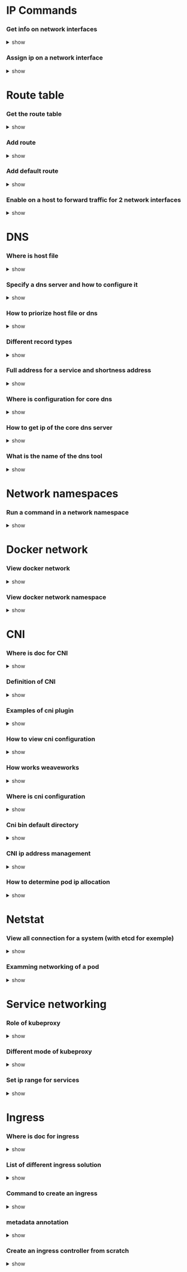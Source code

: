 # IP Commands

### Get info on network interfaces

<details>
<summary>show</summary>
<p>

`ip link`

`ip addr`

</p>
</details>

### Assign ip on a network interface

<details>
<summary>show</summary>
<p>

`ip addr add 192.168.1.10/24 dev eth0`

</p>
</details>


# Route table

### Get the route table

<details>
<summary>show</summary>
<p>

`route`

</p>
</details>

### Add route

<details>
<summary>show</summary>
<p>

`ip route add 192.168.2.0/24 via 192.168.1.1`

</p>
</details>

### Add default route

<details>
<summary>show</summary>
<p>

`ip route add default via 192.168.2.1`

</p>
</details>

### Enable on a host to forward traffic for 2 network interfaces

<details>
<summary>show</summary>
<p>

`echo 1 > /proc/sys/net/ipv4/ip_forward`

</p>
</details>


# DNS 

### Where is host file

<details>
<summary>show</summary>
<p>

`/etc/hosts`

</p>
</details>

### Specify a dns server and how to configure it

<details>
<summary>show</summary>
<p>

```
/etc/resolv.conf
nameserver 192.168.1.10
search           mycompany.com
```

where 

- nameserver  : Specify a dns
- search : to shortness a dns entry (ping myserver instead myserver.company.com)

</p>
</details>

### How to priorize host file or dns

<details>
<summary>show</summary>
<p>

`/etc/nsswtich.config`


</p>
</details>

### Different record types

<details>
<summary>show</summary>
<p>

- A : map to IPV6 address
- AAAA: map to a IPV7 address
- CNAME : map to dns entry

</p>
</details>

### Full address for a service and shortness address

<details>
<summary>show</summary>
<p>

K8s create a dns entry for each service created :

```
myservice.mynamespace.svc.cluster.local
```

and via `search` entry in `/etc/resolv.conf`  can be access via 

```
myservice
myservice.mynamespace
myservice.mynamespace.svc
```

Entries can be created for pod by not by default must be configured:

`10-244-1-5.mynamespace.pod`

</p>
</details>

### Where is configuration for core dns

<details>
<summary>show</summary>
<p>

 `/etc/coredns/Corefile`

</p>
</details>

### How to get ip of the core dns server

<details>
<summary>show</summary>
<p>

CoreDns is deployed via a service nammed kube-dns. Get the ip of this service to configure dns in `/etc/resolv.conf`. It's configured autmaticly by kubelet (dns server setted in kubelet configuration file).

</p>
</details>

### What is the name of the dns tool

<details>
<summary>show</summary>
<p>

`nslookup`

</p>
</details>


# Network namespaces

### Run a command in a network namespace

<details>
<summary>show</summary>
<p>

`ip netns exec mynetworkns ip link`

Run `ip netns exec` to execute a command on a network namespace

OR

`ip -n mynetworkns command`

</p>
</details>


# Docker network

### View docker network

<details>
<summary>show</summary>
<p>

`docker network ls`

</p>
</details>

### View docker network namespace

<details>
<summary>show</summary>
<p>

`ip netns`

</p>
</details>


# CNI

### Where is doc for CNI

<details>
<summary>show</summary>
<p>

[Network Plugins | Kubernetes](https://kubernetes.io/docs/concepts/extend-kubernetes/compute-storage-net/network-plugins/)

Concept > Extending Kubernetes > Compute, Storage, and Networking Extensions > Network Plugins

</p>
</details>

### Definition of CNI

<details>
<summary>show</summary>
<p>

Container Network interface

Defines the standard for network challenges (network namespaces, bridge, add network interface...)

Create a network namespace for each container.

</p>
</details>

### Examples of cni plugin

<details>
<summary>show</summary>
<p>

Calico is a CNI plugin for k8s for example.

</p>
</details>

### How to view cni configuration

<details>
<summary>show</summary>
<p>

The cni plugin is configured in the kubelet config : 

`ps -aux | grep kubelet`

and see cni options (bin and config dir)

</p>
</details>

### How works weaveworks

<details>
<summary>show</summary>
<p>

Weaveworks install an agent (daemonset) on each node to intercept out/in tcp package to reroute them to the good destination.

</p>
</details>

### Where is cni configuration

<details>
<summary>show</summary>
<p>

`/etc/cni/net.d/`

</p>
</details>

### Cni bin default directory

<details>
<summary>show</summary>
<p>

`/opt/cni/bin`

</p>
</details>

### CNI ip address management

<details>
<summary>show</summary>
<p>

IP addr management is need to avoid duplicate ip adressing.
Cni comes with 2 plugins for that : "DHCP" or "host-local".

It's configured into the file `/etc/cni/net.d/net-script.com` into "`ipam.type`" value

</p>
</details>

### How to determine pod ip allocation

<details>
<summary>show</summary>
<p>

To determine pod ip allocation run :

`kubectl logs <weave-pod-name> weave -n kube-system` (for example with weave)

</p>
</details>

# Netstat

### View all connection for a system (with etcd for exemple)

<details>
<summary>show</summary>
<p>

Run :

`netstat -anp | grep etcd`

for view all connection for a system (example etcd above)

</p>
</details>

### Examming networking of a pod

<details>
<summary>show</summary>
<p>

```
kubectl run busybox2 --image=busybox --command sleep 5000 --dry-run=client -o yaml > pod.yaml
kubectl apply -f pod.yaml
kubectl exec busybox2 -- route
```

</p>
</details>


# Service networking

### Role of kubeproxy

<details>
<summary>show</summary>
<p>

When a service is creating, the ip of the service redirecting to  kubeproxy on each node (daemonset) to intercept the message and redirect to the good destination/pod.

</p>
</details>

### Different mode of kubeproxy

<details>
<summary>show</summary>
<p>

3 mode for kubeproxy : iptables (default), userspace, ipvs. The mode can be set with the option `--proxy-mode` of the kube-proxy process or run : 

`kubectl logs <kube-proxy-pod-name> -n kube-system`

</p>
</details>

### Set ip range for services

<details>
<summary>show</summary>
<p>

The ip range for service are set with the option `--service-ip-range` of the kube-api process.

</p>
</details>


# Ingress

### Where is doc for ingress

<details>
<summary>show</summary>
<p>

[Ingress | Kubernetes](https://kubernetes.io/docs/concepts/services-networking/ingress/)

Concepts > Service, Load Balancing, and Networking > Ingress

</p>
</details>

### List of different ingress solution

<details>
<summary>show</summary>
<p>

The solution manage the ingress (traefik, nginx, haproxy...)

</p>
</details>

### Command to create an ingress

<details>
<summary>show</summary>
<p>

`kubectl create ingress ingress-test --rule="wear.my-online-store.com/wear*=wear-service:80"`

</p>
</details>

### metadata annotation

<details>
<summary>show</summary>
<p>

```yaml
metadata:
  annotations:
    nginx.ingress.kubernetes.io/rewrite-target: /
    nginx.ingress.kubernetes.io/ssl-redirect: "false"
```
</p>
</details>

### Create an ingress controller from scratch

<details>
<summary>show</summary>
<p>

- create namespace
- create configmap
- create serviceaccount
- create role to get/update configmap and binding to the service account
- create the deployment file (with nginx controller for example)
- For onpremise structure : create a service to expose the deployment via --type=NodePort. (cloud platform create a loadbalancer directly). Can use too metalllb for onpremise structure.

</p>
</details>
